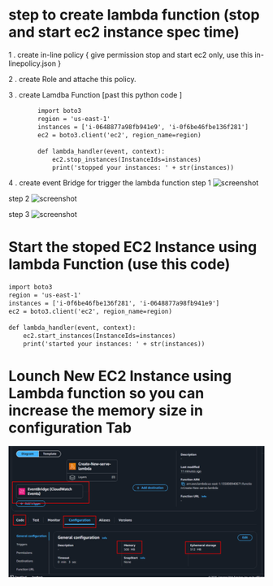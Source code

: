 # step to create lambda function  (stop and start ec2 instance spec time)

1 . create in-line policy  { give permission  stop and start ec2 only, use this  in-linepolicy.json  }

2 .  create Role and attache this policy.

3 .  create Lamdba Function [past this python code ]

```
        import boto3  
        region = 'us-east-1'
        instances = ['i-0648877a98fb941e9', 'i-0f6be46fbe136f281']
        ec2 = boto3.client('ec2', region_name=region)
       
        def lambda_handler(event, context):
            ec2.stop_instances(InstanceIds=instances)
            print('stopped your instances: ' + str(instances))
```

4 . create event Bridge for trigger the lambda function
  step 1 
     ![screenshot](img/event-brige.png)

   step 2 
     ![screenshot](img/event-brige-pattern.png)
   
   step 3 
     ![screenshot](img/event-brige-target.png)



# Start the stoped EC2 Instance using lambda Function (use this code)
```
import boto3  
region = 'us-east-1'
instances = ['i-0f6be46fbe136f281', 'i-0648877a98fb941e9']
ec2 = boto3.client('ec2', region_name=region)

def lambda_handler(event, context):
    ec2.start_instances(InstanceIds=instances)
    print('started your instances: ' + str(instances))
```

# Lounch New EC2 Instance using Lambda function so you can increase the memory size in configuration Tab
![screenshot](lambda-aws/img/memory-size.png)
